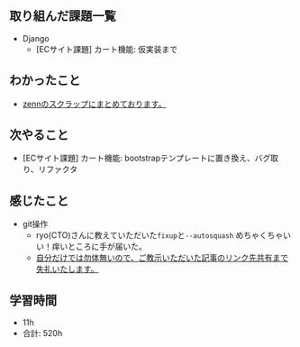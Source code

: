 ## 取り組んだ課題一覧

- Django
    - [ECサイト課題] カート機能: 仮実装まで
## わかったこと
-  [zennのスクラップにまとめております。](https://zenn.dev/r2i5w/scraps/a383da7193c586)
## 次やること

-  [ECサイト課題]  カート機能: bootstrapテンプレートに置き換え、バグ取り、リファクタ

## 感じたこと
- git操作
    - ryo(CTO)さんに教えていただいた`fixup`と`--autosquash` めちゃくちゃいい！痒いところに手が届いた。
    - [自分だけでは勿体無いので、ご教示いただいた記事のリンク先共有まで失礼いたします。](https://chaika.hatenablog.com/entry/2019/02/25/170000)
## 学習時間

- 11h
- 合計: 520h